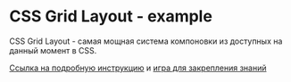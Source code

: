 # CSS Grid Layout - example
CSS Grid Layout - самая мощная система компоновки из доступных на данный момент в CSS.

[Ссылка на подробную инструкцию](https://tuhub.ru/posts/css-grid-complete-guide#prop-grid-auto-flow) и 
[игра для закрепления знаний](http://cssgridgarden.com/#ru)
